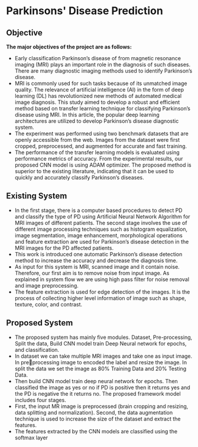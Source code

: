 # Parkinsons' Disease Prediction


## Objective
**The major objectives of the project are as follows:**
* Early classification Parkinson’s disease of from magnetic resonance imaging (MRI)
plays an important role in the diagnosis of such diseases. There are many diagnostic
imaging methods used to identify Parkinson’s disease.
* MRI is commonly used for such tasks because of its unmatched image quality. The
relevance of artificial intelligence (AI) in the form of deep learning (DL) has
revolutionized new methods of automated medical image diagnosis. This study aimed
to develop a robust and efficient method based on transfer learning technique for
classifying Parkinson’s disease using MRI. In this article, the popular deep learning
architectures are utilized to develop Parkinson’s disease diagnostic system.
* The experiment was performed using two benchmark datasets that are openly
accessible from the web. Images from the dataset were first cropped, preprocessed,
and augmented for accurate and fast training.
* The performance of the transfer learning models is evaluated using performance
metrics of accuracy. From the experimental results, our proposed CNN model is using
ADAM optimizer. The proposed method is superior to the existing literature,
indicating that it can be used to quickly and accurately classify Parkinson’s diseases.

## Existing System
* In the first stage, there is a computer based procedures to detect PD and classify the
type of PD using Artificial Neural Network Algorithm for MRI images of different
patients. The second stage involves the use of different image processing techniques
such as histogram equalization, image segmentation, image enhancement,
morphological operations and feature extraction are used for Parkinson’s disease
detection in the MRI images for the PD affected patients.
* This work is introduced one automatic Parkinson’s disease detection method to
increase the accuracy and decrease the diagnosis time.
* As input for this system is MRI, scanned image and it contain noise. Therefore, our
first aim is to remove noise from input image. As explained in system flow we are
using high pass filter for noise removal and image preprocessing.
* The feature extraction is used for edge detection of the images. It is the process of
collecting higher level information of image such as shape, texture, color, and
contrast.

## Proposed System
* The proposed system has mainly five modules. Dataset, Pre-processing, Split the
data, Build CNN model train Deep Neural network for epochs, and classification.
* In dataset we can take multiple MRI images and take one as input image. In preprocessing image to encoded the label and resize the image. In split the data we set the image as 80% Training Data and 20% Testing Data.
* Then build CNN model train deep neural network for epochs. Then classified the
image as yes or no if PD is positive then it returns yes and the PD is negative the it
returns no. The proposed framework model includes four stages.
* First, the input MR image is preprocessed (brain cropping and resizing, data
splitting and normalization). Second, the data augmentation technique is used to
increase the size of the dataset and extract the features.
* The features extracted by the CNN models are classified using the softmax layer
